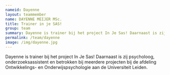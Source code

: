 ```yaml
---
nameid: Dayenne
layout: teammember
name: DAYENNE MEIJER MSc.
title: Trainer in je SAS!
group: team
summary: Dayenne is trainer bij het project In Je Sas! Daarnaast is zij psycholoog, onderzoeksassistent en betrokken bij meerdere projecten bij de afdeling Ontwikkelings- en Onderwijspsychologie aan de Universiteit Leiden. 
permalink: /team/dayenne
image: /img/dayenne.jpg
---
```


Dayenne is trainer bij het project In Je Sas! Daarnaast is zij psycholoog, onderzoeksassistent en betrokken bij meerdere projecten bij de afdeling Ontwikkelings- en Onderwijspsychologie aan de Universiteit Leiden. 


